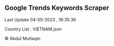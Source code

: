 

## Google Trends Keywords Scraper 
 
Last Update 04-05-2023 , 16:35:36

Country List :
VIETNAM.json



© Abdul Muttaqin 
